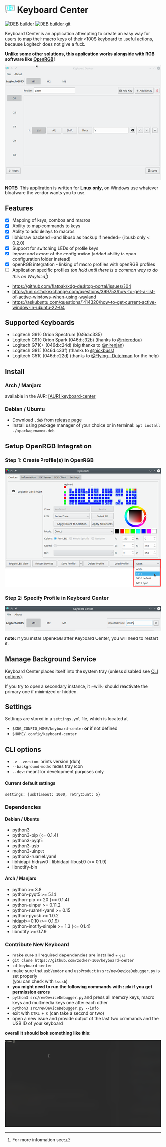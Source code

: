 # ![keyboard-center](images/g910-icon.png) Keyboard Center

[![DEB builder](https://github.com/zocker-160/keyboard-center/actions/workflows/debbuilder.yml/badge.svg)](https://github.com/zocker-160/keyboard-center/actions/workflows/debbuilder.yml)
[![DEB builder git](https://github.com/zocker-160/keyboard-center/actions/workflows/debbuilder-git.yml/badge.svg)](https://github.com/zocker-160/keyboard-center/actions/workflows/debbuilder-git.yml)

Keyboard Center is an application attempting to create an easy way for users to map their macro keys of their >100$ keyboard to useful actions, because Logitech does not give a fuck.

**Unlike some other solutions, this application works alongside with RGB software like [OpenRGB](https://openrgb.org/)!**

![showcase](images/animation2.gif)

**NOTE:** This application is written for **Linux only**, on Windows use whatever bloatware the vendor wants you to use.

## Features

- [x] Mapping of keys, combos and macros
- [x] Ability to map commands to keys
- [x] Ablity to add delays to macros
- [x] libhidraw backend ~and libusb as backup if needed~ (libusb only < 0.2.0)
- [x] Support for switching LEDs of profile keys
- [x] Import and export of the configuration (added ability to open configuration folder instead)
- [x] openRGB integration - linking of macro profiles with openRGB profiles
- [ ] Application specific profiles *(on hold until there is a common way to do this on Wayland[^1])*

[^1]: For more information see:
  - https://github.com/flatpak/xdg-desktop-portal/issues/304
  - https://unix.stackexchange.com/questions/399753/how-to-get-a-list-of-active-windows-when-using-wayland
  - https://askubuntu.com/questions/1414320/how-to-get-current-active-window-in-ubuntu-22-04

## Supported Keyboards

- Logitech G910 Orion Spectrum (046d:c335)
- Logitech G910 Orion Spark (046d:c32b) (thanks to [@microdou](https://github.com/microdou))
- Logitech G710+ (046d:c24d) (big thanks to [@nirenjan](https://github.com/nirenjan))
- Logitech G815 (046d:c33f) (thanks to [@nickbuss](https://github.com/nickbuss))
- Logitech G510 (046d:c22d) (thanks to [@Flying--Dutchman](https://github.com/Flying--Dutchman) for the help)

## Install

### Arch / Manjaro

available in the AUR: [[AUR] keyboard-center](https://aur.archlinux.org/packages/keyboard-center/)

### Debian / Ubuntu

- Download `.deb` from [release page](https://github.com/zocker-160/keyboard-center/releases)
- Install using package manager of your choice or in terminal: `apt install ./<packagename>.deb`

## Setup OpenRGB Integration
### Step 1: Create Profile(s) in OpenRGB
![OpenRGBprofiles](images/OpenRGBprofiles.png)

### Step 2: Specify Profile in Keyboard Center

![OpenRGBkeyboardcenter](images/OpenRGBkeyboardc.png)

**note:** if you install OpenRGB after Keyboard Center, you will need to restart it.

## Manage Background Service

Keyboard Center places itself into the system tray (unless disabled see [CLI options](#cli-options)).

If you try to open a secondary instance, it ~will~ should reactivate the primary one if minimized or hidden.

## Settings

Settings are stored in a `settings.yml` file, which is located at
- `$XDG_CONFIG_HOME/keyboard-center` **or** if not defined
- `$HOME/.config/keyboard-center`

## CLI options

- `-v` `--version`: prints version (duh)
- `--background-mode`: hides tray icon
- `--dev`: meant for development purposes only

#### Current default settings
`settings: {usbTimeout: 1000, retryCount: 5}`

### Dependencies
#### Debian / Ubuntu
- python3
- python3-pip (<= 0.1.4)
- python3-pyqt5
- python3-usb
- python3-uinput
- python3-ruamel.yaml
- libhidapi-hidraw0 | libhidapi-libusb0 (>= 0.1.9)
- libnotify-bin

#### Arch / Manjaro
- python >= 3.8
- python-pyqt5 >= 5.14
- python-pip >= 20 (<= 0.1.4)
- python-uinput >= 0.11.2
- python-ruamel-yaml >= 0.15
- python-pyusb >= 1.0.2
- hidapi>=0.10 (>= 0.1.9)
- python-inotify-simple >= 1.3 (<= 0.1.4)
- libnotify >= 0.7.9

### Contribute New Keyboard

- make sure all required dependencies are installed + `git`
- `git clone https://github.com/zocker-160/keyboard-center`
- `cd keyboard-center`
- make sure that `usbVendor` and `usbProduct` in `src/newDeviceDebugger.py` is set properly\
(you can check with `lsusb`)
- **you might need to run the following commands with `sudo` if you get permission errors**
- `python3 src/newDeviceDebugger.py` and press all memory keys, macro keys and multimedia keys one after each other
- `python3 src/newDeviceDebugger.py --info`
- exit with `CTRL + C` (can take a second or two)
- open a new issue and provide output of the last two commands and the USB ID of your keyboard

**overall it should look something like this:**

![addKeyAnim](images/KeyboardCenter_add.gif)
